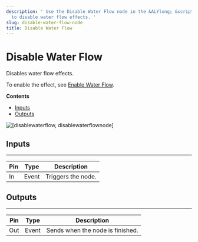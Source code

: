 ```yaml
---
description: ' Use the Disable Water Flow node in the &ALYlong; &script-canvas; editor
  to disable water flow effects. '
slug: disable-water-flow-node
title: Disable Water Flow
---
```

# Disable Water Flow<a name="disable-water-flow-node"></a>

Disables water flow effects\.

To enable the effect, see [Enable Water Flow](/docs/userguide/rendering/enable/water-flow-node.md)\.

**Contents**
+ [Inputs](#disable-water-flow-note-input)
+ [Outputs](#disable-water-flow-node-output)

![\[disablewaterflow, disablewaterflownode\]](/images/userguide/scripting/script-canvas/scriptcanvasnodes/script-canvas-disable-water-flow-node.png)

## Inputs<a name="disable-water-flow-note-input"></a>


****  

| Pin | Type | Description | 
| --- | --- | --- | 
|  In  | Event | Triggers the node\. | 

## Outputs<a name="disable-water-flow-node-output"></a>


****  

| Pin | Type | Description | 
| --- | --- | --- | 
| Out | Event | Sends when the node is finished\. | 